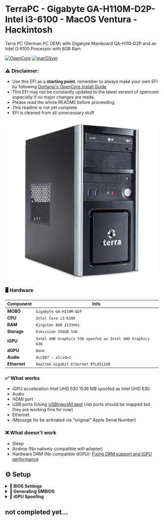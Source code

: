 # TerraPC - Gigabyte GA-H110M-D2P- Intel i3-6100 - MacOS Ventura - Hackintosh
Terra PC (German PC OEM) with Gigabyte Mainboard GA-H110-D2P and an Intel i3 6100 Processor with 8GB Ram

[![OpenCore](https://img.shields.io/badge/OpenCore-1.0.0-blue.svg)](https://github.com/acidanthera/OpenCorePkg)
[![macOSver](https://img.shields.io/badge/macOS-13.6.9-brightgreen.svg)](https://support.apple.com/HT213843)

### ⚠️ Disclaimer:
- Use this EFI as a **starting point**, remember to always make your own EFI by following [Dortania's OpenCore Install Guide](https://dortania.github.io/OpenCore-Install-Guide/)
- This EFI may not be constantly updated to the latest version of opencore especially if no major changes are made.
- Please read the whole README before proceeding
- This readme is not yet complete
- EFI is cleaned from all unnecessary stuff
##

![ScreenShot](/terrapc.jpg?raw=true "ScreenShot")

### 🖥️ Hardware
| Component      | Info                                                             |
|----------------|------------------------------------------------------------------|
| **MOBO**       | `Gigabyte GA-H110M-D2P`
| **CPU**        | `Intel Core i3-6100`                                             |
| **RAM**        | `Kingston 8GB 2133mhz`                                           |
| **Storage**    | `Hikvision 256GB SSD`                                            |
| **iGPU**       | `Intel UHD Graphics 530 spoofed as Intel UHD Graphics 630`       |
| **dGPU**       | `None`                                                           |
| **Audio**      | `ALC887 - alcid=1`                                               |
| **Ethernet**   | `Realtek Gigabit Ethernet RTL8111GR`                             |

### ✅️ What works</strong></summary>

- iGPU acceleration Intel UHD 530 1536 MB spoofed as Intel UHD 630
- Audio
- HDMI port
- USB ports (Using [USBInjectAll.kext](https://bitbucket.org/RehabMan/os-x-usb-inject-all/downloads/) Usb ports should be mapped but they are working fine for now)
- Ethernet
- iMessage (to be activated via "original" Apple Serial Number)

### ❌️ What doesn't work

- Sleep
- Airdrop (No natively compatible wifi adapter)
- Hardware DRM (No compatible dGPU): [Fixing DRM support and iGPU performance](https://dortania.github.io/OpenCore-Post-Install/universal/drm.html)   



## ⚙️ Setup
<details>
<summary><strong>🔧 BIOS Settings</strong></summary>
  <br>


</details>
<details>
<summary><strong>🔢 Generating SMBIOS</strong></summary>
  <br>

- ### Generating SMBIOS:

Used [GenSMBIOS](https://github.com/corpnewt/GenSMBIOS) from corpnewt, to generate a fake serial number, UUID and MLB.

**This step is mandatory to get the device booting and get iServices to work later on**
1. Download GenSMBIOS from the link above as .ZIP, then extract it.
2. Start GenSMBIOS and select option `1` to download and install MacSerial
3. Select option `3` and enter `iMac18,1`
4. **IMPORTANT:** reminder that you need an **invalid serial!** to check copy and paste the second part saying `Serial: XXXXX..` in [Apple's Check Coverage Page](https://checkcoverage.apple.com/), if you get a red message saying "We're sorry, we're unable to check coverage for this serial number."
 then you're good to go! Otherwise, go back and restart from step `2` (more info [here](https://dortania.github.io/OpenCore-Post-Install/universal/iservices.html#serial-number-validity))
5. once you get the right serial number you can go and fill the generated data in the config.plist file under `PlatformInfo` section, and you are good to go! 
</details>
<details>
<summary><strong>🫣 iGPU Spoofing </strong></summary>
  <br>
  
- ### Generating Patch:
**This step is done after you finish the installation**
1. Download [Hackintool](https://github.com/benbaker76/Hackintool) and open it.
2. Go to `Patch` Category 
3. Select `Kaby Lake` in the `Intel Generation` Dropdown.
4. Select `0x59120000` in the `Platform ID` Dropdown.
5. Go to the `Patch` Tab and the `Advanced` menu.
6. Enable `DP -> HDMI`, `Use Intel HDMI`, and `Enable HDMI20 (4K)`.
7. Enable `Spoof Video Device ID` and select `0x5912: Intel HD Graphics 630` from the dropdown menu.
8. Click `Generate Patch`
9. Now you got the patch, you need to copy the `PciRoot(0x0)/Pci(0x2,0x0)` Key .
10. Paste it under `DeviceProperties > Add` in your config.plist file.
11. Enjoy!


</details>

## not completed yet...
